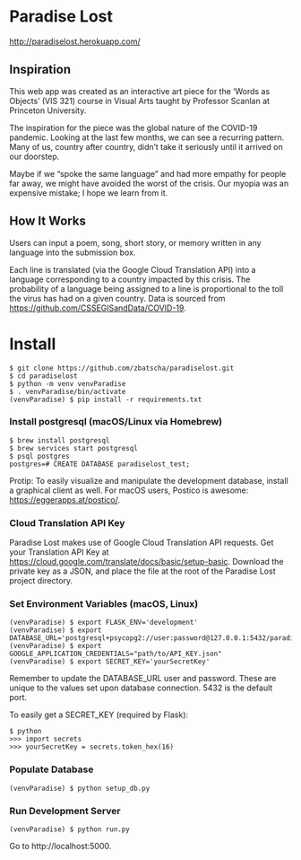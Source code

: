 # Paradise Lost

http://paradiselost.herokuapp.com/

## Inspiration
This web app was created as an interactive art piece for the ‘Words as Objects’ (VIS 321) course in Visual Arts taught by Professor Scanlan at Princeton University.

The inspiration for the piece was the global nature of the COVID-19 pandemic. Looking at the last few months, we can see a recurring pattern. Many of us, country after country, didn’t take it seriously until it arrived on our doorstep.

Maybe if we “spoke the same language” and had more empathy for people far away, we might have avoided the worst of the crisis. Our myopia was an expensive mistake; I hope we learn from it.


## How It Works
Users can input a poem, song, short story, or memory written in any language into the submission box.

Each line is translated (via the Google Cloud Translation API) into a language corresponding to a country impacted by this crisis. The probability of a language being assigned to a line is proportional to the toll the virus has had on a given country. Data is sourced from https://github.com/CSSEGISandData/COVID-19.


# Install

    $ git clone https://github.com/zbatscha/paradiselost.git
    $ cd paradiselost
    $ python -m venv venvParadise
    $ . venvParadise/bin/activate
    (venvParadise) $ pip install -r requirements.txt

### Install postgresql (macOS/Linux via Homebrew)

    $ brew install postgresql
    $ brew services start postgresql
    $ psql postgres
    postgres=# CREATE DATABASE paradiselost_test;

Protip:
To easily visualize and manipulate the development database, install a graphical client as well. For macOS users, Postico is awesome: https://eggerapps.at/postico/.

### Cloud Translation API Key
Paradise Lost makes use of Google Cloud Translation API requests. Get your Translation API Key at https://cloud.google.com/translate/docs/basic/setup-basic. Download the private key as a JSON, and place the file at the root of the Paradise Lost project directory.

### Set Environment Variables (macOS, Linux)

    (venvParadise) $ export FLASK_ENV='development'
    (venvParadise) $ export DATABASE_URL='postgresql+psycopg2://user:password@127.0.0.1:5432/paradiselost_test'
    (venvParadise) $ export GOOGLE_APPLICATION_CREDENTIALS="path/to/API_KEY.json"
    (venvParadise) $ export SECRET_KEY='yourSecretKey'

Remember to update the DATABASE_URL user and password. These are unique to the values set upon database connection. 5432 is the default port.

To easily get a SECRET_KEY (required by Flask):

    $ python
    >>> import secrets
    >>> yourSecretKey = secrets.token_hex(16)

### Populate Database

    (venvParadise) $ python setup_db.py

### Run Development Server

    (venvParadise) $ python run.py

Go to http://localhost:5000.